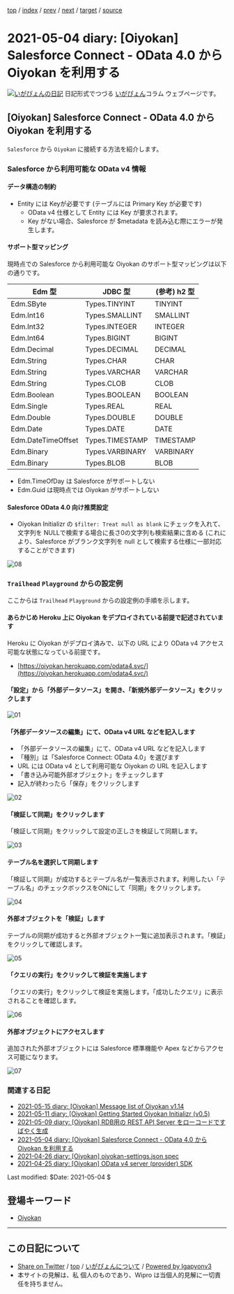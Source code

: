 [top](../index.html) 
 / [index](index.html) 
 / [prev](ig210426.html) 
 / [next](ig210505.html) 
 / [target](http://www.igapyon.jp/igapyon/diary/2021/ig210504.html) 
 / [source](https://github.com/igapyon/diary/blob/master/2021/ig210504.src.md) 

2021-05-04 diary: [Oiyokan] Salesforce Connect - OData 4.0 から Oiyokan を利用する
=====================================================================================================
[![いがぴょんの日記](http://www.igapyon.jp/igapyon/diary/images/iga200306s.jpg "いがぴょん")](http://www.igapyon.jp/igapyon/diary/memo/memoigapyon.html) 日記形式でつづる [いがぴょん](http://www.igapyon.jp/igapyon/diary/memo/memoigapyon.html)コラム ウェブページです。

## [Oiyokan] Salesforce Connect - OData 4.0 から Oiyokan を利用する

`Salesforce` から `Oiyokan` に接続する方法を紹介します。

### Salesforce から利用可能な OData v4 情報

#### データ構造の制約

- Entity には Keyが必要です (テーブルには Primary Key が必要です)
    - OData v4 仕様として Entity には Key が要求されます。
    - Key がない場合、Salesforce が $metadata を読み込む際にエラーが発生します。

#### サポート型マッピング

現時点での Salesforce から利用可能な Oiyokan のサポート型マッピングは以下の通りです。

| Edm 型             | JDBC 型        | (参考) h2 型 |
| ------             | ---            | ---         |
| Edm.SByte          | Types.TINYINT  | TINYINT     |
| Edm.Int16          | Types.SMALLINT | SMALLINT    |
| Edm.Int32          | Types.INTEGER  | INTEGER     |
| Edm.Int64          | Types.BIGINT   | BIGINT      |
| Edm.Decimal        | Types.DECIMAL  | DECIMAL     |
| Edm.String         | Types.CHAR     | CHAR        |
| Edm.String         | Types.VARCHAR  | VARCHAR     |
| Edm.String         | Types.CLOB     | CLOB        |
| Edm.Boolean        | Types.BOOLEAN  | BOOLEAN     |
| Edm.Single         | Types.REAL     | REAL        |
| Edm.Double         | Types.DOUBLE   | DOUBLE      |
| Edm.Date           | Types.DATE     | DATE        |
| Edm.DateTimeOffset | Types.TIMESTAMP | TIMESTAMP  |
| Edm.Binary | Types.VARBINARY        | VARBINARY   |
| Edm.Binary | Types.BLOB             | BLOB        |

- Edm.TimeOfDay は Salesforce がサポートしない
- Edm.Guid は現時点では Oiyokan がサポートしない

#### Salesforce OData 4.0 向け推奨設定

- Oiyokan Initializr の `$filter: Treat null as blank` にチェックを入れて、文字列を NULLで検索する場合に長さ0の文字列も検索結果に含める (これにより、Salesforce がブランク文字列を null として検索する仕様に一部対応することができます)

![08](http://www.igapyon.jp/igapyon/diary/images/2021/20210504-08.png)

### `Trailhead` `Playground` からの設定例

ここからは `Trailhead` `Playground` からの設定例の手順を示します。

#### あらかじめ Heroku 上に Oiyokan をデプロイされている前提で記述されています

Heroku に Oiyokan がデプロイ済みで、以下の URL により OData v4 アクセス可能な状態になっている前提です。

- [https://oiyokan.herokuapp.com/odata4.svc/](https://oiyokan.herokuapp.com/odata4.svc/)

#### 「設定」から「外部データソース」を開き、「新規外部データソース」をクリックします

![01](http://www.igapyon.jp/igapyon/diary/images/2021/20210504-01.png)

#### 「外部データソースの編集」にて、OData v4 URL などを記入します

- 「外部データソースの編集」にて、OData v4 URL などを記入します
- 「種別」は「Salesforce Connect: OData 4.0」を選びます
- URL には OData v4 として利用可能な Oiyokan の URL を記入します
- 「書き込み可能外部オブジェクト」をチェックします
- 記入が終わったら「保存」をクリックします

![02](http://www.igapyon.jp/igapyon/diary/images/2021/20210504-02.png)

#### 「検証して同期」をクリックします

「検証して同期」をクリックして設定の正しさを検証して同期します。

![03](http://www.igapyon.jp/igapyon/diary/images/2021/20210504-03.png)

#### テーブル名を選択して同期します

「検証して同期」が成功するとテーブル名が一覧表示されます。利用したい「テーブル名」のチェックボックスをONにして「同期」をクリックします。

![04](http://www.igapyon.jp/igapyon/diary/images/2021/20210504-04.png)

#### 外部オブジェクトを「検証」します

テーブルの同期が成功すると外部オブジェクト一覧に追加表示されます。「検証」をクリックして確認します。

![05](http://www.igapyon.jp/igapyon/diary/images/2021/20210504-05.png)

#### 「クエリの実行」をクリックして検証を実施します

「クエリの実行」をクリックして検証を実施します。「成功したクエリ」に表示されることを確認します。

![06](http://www.igapyon.jp/igapyon/diary/images/2021/20210504-06.png)

#### 外部オブジェクトにアクセスします

追加された外部オブジェクトには Salesforce 標準機能や Apex などからアクセス可能になります。

![07](http://www.igapyon.jp/igapyon/diary/images/2021/20210504-07.png)

### 関連する日記

- [2021-05-15 diary: [Oiyokan] Message list of Oiyokan v1.14](http://www.igapyon.jp/igapyon/diary/2021/ig210515.html)
- [2021-05-11 diary: [Oiyokan] Getting Started Oiyokan Initializr (v0.5)](http://www.igapyon.jp/igapyon/diary/2021/ig210511.html)
- [2021-05-09 diary: [Oiyokan] RDB用の REST API Server をローコードですばやく生成](http://www.igapyon.jp/igapyon/diary/2021/ig210509.html)
- [2021-05-04 diary: [Oiyokan] Salesforce Connect - OData 4.0 から Oiyokan を利用する](http://www.igapyon.jp/igapyon/diary/2021/ig210504.html)
- [2021-04-26 diary: [Oiyokan] oiyokan-settings.json spec](http://www.igapyon.jp/igapyon/diary/2021/ig210426.html)
- [2021-04-25 diary: [Oiyokan] OData v4 server (provider) SDK](http://www.igapyon.jp/igapyon/diary/2021/ig210425.html)

Last modified: $Date: 2021-05-04 $

## 登場キーワード

* [Oiyokan](../keyword/oiyokan.html)

----------------------------------------------------------------------------------------------------

## この日記について

* [Share on Twitter](https://twitter.com/intent/tweet?hashtags=igapyon%2Cdiary%2C%E3%81%84%E3%81%8C%E3%81%B4%E3%82%87%E3%82%93%2COiyokan&text=%5BOiyokan%5D+Salesforce+Connect+-+OData+4.0+%E3%81%8B%E3%82%89+Oiyokan+%E3%82%92%E5%88%A9%E7%94%A8%E3%81%99%E3%82%8B&url=http%3A%2F%2Fwww.igapyon.jp%2Figapyon%2Fdiary%2F2021%2Fig210504.html) / [top](../index.html) / [いがぴょんについて](http://www.igapyon.jp/igapyon/diary/memo/memoigapyon.html) / [Powered by Igapyonv3](https://github.com/igapyon/igapyonv3)
* 本サイトの見解は、私 個人のものであり、Wipro は当個人的見解に一切責任を持ちません。 
